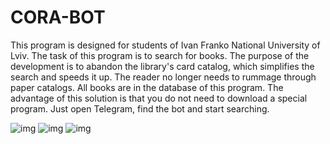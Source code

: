 # **CORA-BOT**

This program is designed for students of Ivan Franko National University of Lviv. The task of this program is to search for books. The purpose of the development is to abandon the library's card catalog, which simplifies the search and speeds it up. The reader no longer needs to rummage through paper catalogs. All books are in the database of this program. The advantage of this solution is that you do not need to download a special program. Just open Telegram, find the bot and start searching.


![img](https://images2.imgbox.com/26/d8/l67VB5Va_o.jpg)
![img](https://images2.imgbox.com/81/e8/6QVSuRla_o.jpg)
![img](https://images2.imgbox.com/24/99/45akHrwI_o.jpg)
